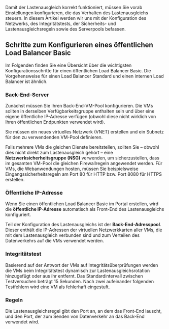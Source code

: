 Damit der Lastenausgleich korrekt funktioniert, müssen Sie vorab Einstellungen konfigurieren, die das Verhalten des Lastenausgleichs steuern. In diesem Artikel werden wir uns mit der Konfiguration des Netzwerks, des Integritätstests, der Sicherheits- und Lastenausgleichsregeln sowie des Serverpools befassen.

## <a name="steps-to-configure-a-basic-public-load-balancer"></a>Schritte zum Konfigurieren eines öffentlichen Load Balancer Basic

Im Folgenden finden Sie eine Übersicht über die wichtigsten Konfigurationsschritte für einen öffentlichen Load Balancer Basic. Die Vorgehensweise für einen Load Balancer Standard und einen internen Load Balancer ist ähnlich.

### <a name="backend-servers"></a>Back-End-Server

Zunächst müssen Sie Ihren Back-End-VM-Pool konfigurieren. Die VMs sollten in derselben Verfügbarkeitsgruppe enthalten sein und über eine eigene öffentliche IP-Adresse verfügen (obwohl diese nicht wirklich von Ihren öffentlichen Endpunkten verwendet wird).

Sie müssen ein neues virtuelles Netzwerk (VNET) erstellen und ein Subnetz für den zu verwendenden VM-Pool definieren.

Falls mehrere VMs die gleichen Dienste bereitstellen, sollten Sie – obwohl dies nicht direkt zum Lastenausgleich gehört – eine **Netzwerksicherheitsgruppe (NSG)** verwenden, um sicherzustellen, dass im gesamten VM-Pool die gleichen Firewallregeln angewendet werden. Für VMs, die Webanwendungen hosten, müssen Sie beispielsweise Eingangssicherheitsregeln am Port 80 für HTTP bzw. Port 8080 für HTTPS erstellen.

### <a name="public-ip-address"></a>Öffentliche IP-Adresse

Wenn Sie einen öffentlichen Load Balancer Basic im Portal erstellen, wird die **öffentliche IP-Adresse** automatisch als Front-End des Lastenausgleichs konfiguriert.

Teil der Konfiguration des Lastenausgleichs ist der **Back-End-Adresspool**. Dieser enthält die IP-Adressen der virtuellen Netzwerkkarten aller VMs, die mit dem Lastenausgleich verbunden sind und zum Verteilen des Datenverkehrs auf die VMs verwendet werden. 

### <a name="health-probe"></a>Integritätstest

Basierend auf der Antwort der VMs auf Integritätsüberprüfungen werden die VMs beim Integritätstest dynamisch zur Lastenausgleichsrotation hinzugefügt oder aus ihr entfernt.
Das Standardintervall zwischen Testversuchen beträgt 15 Sekunden. Nach zwei aufeinander folgenden Testfehlern wird eine VM als fehlerhaft eingestuft.

### <a name="rules"></a>Regeln

Die Lastenausgleichsregel gibt den Port an, an dem das Front-End lauscht, und den Port, der zum Senden von Datenverkehr an das Back-End verwendet wird.
